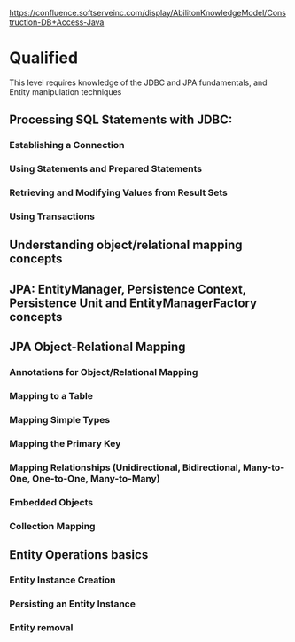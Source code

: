 https://confluence.softserveinc.com/display/AbilitonKnowledgeModel/Construction-DB+Access-Java 
# Qualified
This level requires knowledge of the JDBC and JPA fundamentals, and Entity manipulation techniques


## Processing SQL Statements with JDBC:

### Establishing a Connection

### Using Statements and Prepared Statements

### Retrieving and Modifying Values from Result Sets

### Using Transactions

## Understanding object/relational mapping concepts

## JPA: EntityManager, Persistence Context, Persistence Unit and EntityManagerFactory concepts


## JPA Object-Relational Mapping	

### Annotations for Object/Relational Mapping

### Mapping to a Table

### Mapping Simple Types

### Mapping the Primary Key

### Mapping Relationships (Unidirectional, Bidirectional, Many-to-One, One-to-One, Many-to-Many)

### Embedded Objects

### Collection Mapping


## Entity Operations basics

### Entity Instance Creation 

### Persisting an Entity Instance 

### Entity removal 
